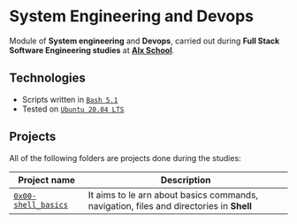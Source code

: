 # System Engineering and Devops

Module of **System engineering** and **Devops**, carried out during **Full Stack Software Engineering studies** at [**Alx School**](https://www.alxafrica.com/).

## Technologies
* Scripts written in [`Bash 5.1`](https://www.gnu.org/software/bash/)
* Tested on [`Ubuntu 20.04 LTS`](https://ubuntu.com/download/desktop)

## Projects
All of the following folders are projects done during the studies:

| Project name | Description |
| ------------ | ----------- |
| [`0x00-shell_basics`](0x00-shell_basics) | It aims to le  arn about basics commands, navigation, files and directories in **Shell** |